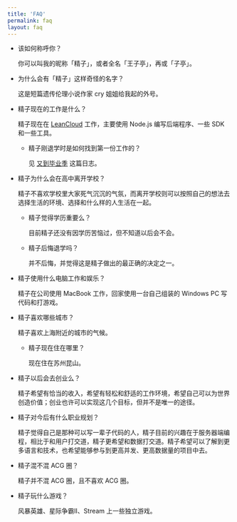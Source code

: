 ```yaml
---
title: 'FAQ'
permalink: faq
layout: faq
---
```


* 该如何称呼你？

    你可以叫我的昵称「精子」，或者全名「王子亭」，再或「子亭」。

* 为什么会有「精子」这样奇怪的名字？

    这是短篇遗传伦理小说作家 cry 姐姐给我起的外号。

* 精子现在的工作是什么？

    精子现在在 [LeanCloud](https://leancloud.cn) 工作，主要使用 Node.js 编写后端程序、一些 SDK 和一些工具。

    * 精子刚退学时是如何找到第一份工作的？

        见 [又到毕业季](https://jysperm.me/2013/08/1204) 这篇日志。

* 精子为什么会在高中离开学校？

    精子不喜欢学校里大家死气沉沉的气氛，而离开学校则可以按照自己的想法去选择生活的环境、选择和什么样的人生活在一起。

    * 精子觉得学历重要么？

        目前精子还没有因学历苦恼过，但不知道以后会不会。

    * 精子后悔退学吗？

        并不后悔，并觉得这是精子做出的最正确的决定之一。

* 精子使用什么电脑工作和娱乐？

    精子在公司使用 MacBook 工作，回家使用一台自己组装的 Windows PC 写代码和打游戏。

* 精子喜欢哪些城市？

    精子喜欢上海附近的城市的气候。

    * 精子现在住在哪里？

        现在住在苏州昆山。

* 精子以后会去创业么？

    精子希望有恰当的收入，希望有轻松和舒适的工作环境，希望自己可以为世界创造价值；创业也许可以实现这几个目标，但并不是唯一的途径。

* 精子对今后有什么职业规划？

    精子觉得自己是那种可以写一辈子代码的人，精子目前的兴趣在于服务器端编程，相比于和用户打交道，精子更希望和数据打交道。精子希望可以了解到更多语言和技术，也希望能够参与到更高并发、更高数据量的项目中去。

* 精子混不混 ACG 圈？

    精子并不混 ACG 圈，且不喜欢 ACG 圈。

* 精子玩什么游戏？

    风暴英雄、星际争霸II、Stream 上一些独立游戏。
